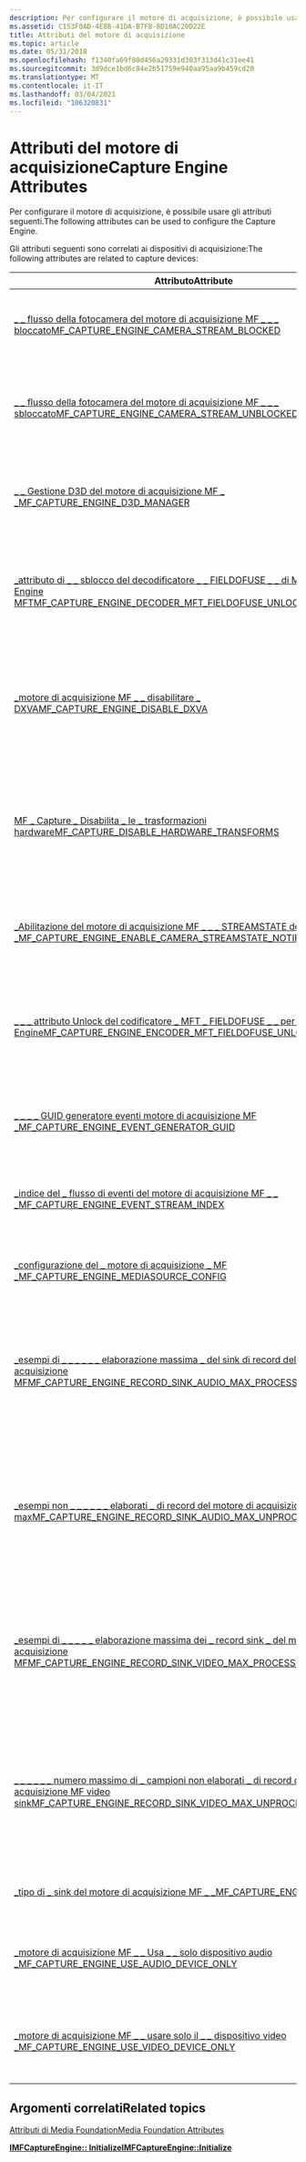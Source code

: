 ```yaml
---
description: Per configurare il motore di acquisizione, è possibile usare gli attributi seguenti.
ms.assetid: C153F0AD-4E8B-41DA-B7FB-8D10AC20D22E
title: Attributi del motore di acquisizione
ms.topic: article
ms.date: 05/31/2018
ms.openlocfilehash: f1340fa69f80d456a29331d303f313d41c31ee41
ms.sourcegitcommit: 3d9dce1bd6c84e2b51759e940aa95aa9b459cd20
ms.translationtype: MT
ms.contentlocale: it-IT
ms.lasthandoff: 03/04/2021
ms.locfileid: "106320831"
---
```

# <a name="capture-engine-attributes"></a><span data-ttu-id="5bd64-103">Attributi del motore di acquisizione</span><span class="sxs-lookup"><span data-stu-id="5bd64-103">Capture Engine Attributes</span></span>

<span data-ttu-id="5bd64-104">Per configurare il motore di acquisizione, è possibile usare gli attributi seguenti.</span><span class="sxs-lookup"><span data-stu-id="5bd64-104">The following attributes can be used to configure the Capture Engine.</span></span>

<span data-ttu-id="5bd64-105">Gli attributi seguenti sono correlati ai dispositivi di acquisizione:</span><span class="sxs-lookup"><span data-stu-id="5bd64-105">The following attributes are related to capture devices:</span></span>



| <span data-ttu-id="5bd64-106">Attributo</span><span class="sxs-lookup"><span data-stu-id="5bd64-106">Attribute</span></span>                                                                                                                              | <span data-ttu-id="5bd64-107">Descrizione</span><span class="sxs-lookup"><span data-stu-id="5bd64-107">Description</span></span>                                                                                                        |
|----------------------------------------------------------------------------------------------------------------------------------------|--------------------------------------------------------------------------------------------------------------------|
| [<span data-ttu-id="5bd64-108">\_ \_ flusso della fotocamera del motore di acquisizione MF \_ \_ \_ bloccato</span><span class="sxs-lookup"><span data-stu-id="5bd64-108">MF\_CAPTURE\_ENGINE\_CAMERA\_STREAM\_BLOCKED</span></span>](mf-capture-engine-camera-stream-blocked.md)                                            | <span data-ttu-id="5bd64-109">Segnala che l'acquisizione video è bloccata dal driver.</span><span class="sxs-lookup"><span data-stu-id="5bd64-109">Signals that video capture is being blocked by the driver.</span></span>                                                         |
| [<span data-ttu-id="5bd64-110">\_ \_ flusso della fotocamera del motore di acquisizione MF \_ \_ \_ sbloccato</span><span class="sxs-lookup"><span data-stu-id="5bd64-110">MF\_CAPTURE\_ENGINE\_CAMERA\_STREAM\_UNBLOCKED</span></span>](mf-capture-engine-camera-stream-unblocked.md)                                        | <span data-ttu-id="5bd64-111">Segnala che l'acquisizione video viene ripristinata dopo essere stata bloccata.</span><span class="sxs-lookup"><span data-stu-id="5bd64-111">Signals that video capture is restored after being blocked.</span></span>                                                        |
| [<span data-ttu-id="5bd64-112">\_ \_ Gestione D3D del motore di acquisizione MF \_ \_</span><span class="sxs-lookup"><span data-stu-id="5bd64-112">MF\_CAPTURE\_ENGINE\_D3D\_MANAGER</span></span>](mf-capture-engine-d3d-manager.md)                                                                 | <span data-ttu-id="5bd64-113">Imposta un puntatore al Gestione dispositivi DXGI nel motore di acquisizione.</span><span class="sxs-lookup"><span data-stu-id="5bd64-113">Sets a pointer to the DXGI Device Manager on the capture engine.</span></span>                                                   |
| [<span data-ttu-id="5bd64-114">\_attributo di \_ \_ sblocco del decodificatore \_ \_ FIELDOFUSE \_ \_ di MF Capture Engine MFT</span><span class="sxs-lookup"><span data-stu-id="5bd64-114">MF\_CAPTURE\_ENGINE\_DECODER\_MFT\_FIELDOFUSE\_UNLOCK\_ATTRIBUTE</span></span>](mf-capture-engine-decoder-mft-fieldofuse-unlock-attribute.md)      | <span data-ttu-id="5bd64-115">Consente al motore di acquisizione di utilizzare un decodificatore con restrizioni per il campo di utilizzo.</span><span class="sxs-lookup"><span data-stu-id="5bd64-115">Enables the capture engine to use a decoder that has field-of-use restrictions.</span></span>                                    |
| [<span data-ttu-id="5bd64-116">\_motore di acquisizione MF \_ \_ disabilitare \_ DXVA</span><span class="sxs-lookup"><span data-stu-id="5bd64-116">MF\_CAPTURE\_ENGINE\_DISABLE\_DXVA</span></span>](mf-capture-engine-disable-dxva.md)                                                               | <span data-ttu-id="5bd64-117">Specifica se il motore di acquisizione usa l'accelerazione video DirectX (DXVA) per la decodifica dei video.</span><span class="sxs-lookup"><span data-stu-id="5bd64-117">Specifies whether the capture engine uses DirectX Video Acceleration (DXVA) for video decoding.</span></span>                    |
| [<span data-ttu-id="5bd64-118">MF \_ Capture \_ Disabilita \_ le \_ trasformazioni hardware</span><span class="sxs-lookup"><span data-stu-id="5bd64-118">MF\_CAPTURE\_DISABLE\_HARDWARE\_TRANSFORMS</span></span>](mf-capture-engine-disable-hardware-transforms.md)                                        | <span data-ttu-id="5bd64-119">Disabilita l'uso di trasformazioni di Media Foundation basate su hardware (MFTs) nel motore di acquisizione.</span><span class="sxs-lookup"><span data-stu-id="5bd64-119">Disables the use of hardware-based Media Foundation transforms (MFTs) in the capture engine.</span></span>                       |
| [<span data-ttu-id="5bd64-120">\_Abilitazione del motore di acquisizione MF \_ \_ \_ STREAMSTATE della fotocamera \_ \_</span><span class="sxs-lookup"><span data-stu-id="5bd64-120">MF\_CAPTURE\_ENGINE\_ENABLE\_CAMERA\_STREAMSTATE\_NOTIFICATION</span></span>](mf-capture-engine-enable-camera-streamstate-notification.md)         | <span data-ttu-id="5bd64-121">Indica se le notifiche dello stato del flusso devono essere abilitate.</span><span class="sxs-lookup"><span data-stu-id="5bd64-121">Indicates whether stream state notifications should be enabled.</span></span>                                                    |
| [<span data-ttu-id="5bd64-122">\_ \_ \_ attributo Unlock del codificatore \_ MFT \_ FIELDOFUSE \_ \_ per MF Capture Engine</span><span class="sxs-lookup"><span data-stu-id="5bd64-122">MF\_CAPTURE\_ENGINE\_ENCODER\_MFT\_FIELDOFUSE\_UNLOCK\_ATTRIBUTE</span></span>](mf-capture-engine-encoder-mft-fieldofuse-unlock-attribute.md)      | <span data-ttu-id="5bd64-123">Consente al motore di acquisizione di usare un codificatore con restrizioni di campo per l'utilizzo.</span><span class="sxs-lookup"><span data-stu-id="5bd64-123">Enables the capture engine to use an encoder that has field-of-use restrictions.</span></span>                                   |
| [<span data-ttu-id="5bd64-124">\_ \_ \_ \_ GUID generatore eventi motore di acquisizione MF \_</span><span class="sxs-lookup"><span data-stu-id="5bd64-124">MF\_CAPTURE\_ENGINE\_EVENT\_GENERATOR\_GUID</span></span>](mf-capture-engine-event-generator-guid.md)                                              | <span data-ttu-id="5bd64-125">Identifica il componente che ha generato un evento di acquisizione.</span><span class="sxs-lookup"><span data-stu-id="5bd64-125">Identifies the component that generated a capture event.</span></span>                                                           |
| [<span data-ttu-id="5bd64-126">\_indice del \_ flusso di eventi del motore di acquisizione MF \_ \_ \_</span><span class="sxs-lookup"><span data-stu-id="5bd64-126">MF\_CAPTURE\_ENGINE\_EVENT\_STREAM\_INDEX</span></span>](mf-capture-engine-event-stream-index.md)                                                  | <span data-ttu-id="5bd64-127">Identifica il flusso che ha generato un evento di acquisizione.</span><span class="sxs-lookup"><span data-stu-id="5bd64-127">Identifies which stream generated a capture event.</span></span>                                                                 |
| [<span data-ttu-id="5bd64-128">\_configurazione del \_ motore di acquisizione \_ MF \_</span><span class="sxs-lookup"><span data-stu-id="5bd64-128">MF\_CAPTURE\_ENGINE\_MEDIASOURCE\_CONFIG</span></span>](mf-capture-engine-mediasource-config.md)                                                   | <span data-ttu-id="5bd64-129">Contiene le proprietà di configurazione per l'origine di acquisizione.</span><span class="sxs-lookup"><span data-stu-id="5bd64-129">Contains configuration properties for the capture source.</span></span>                                                          |
| [<span data-ttu-id="5bd64-130">\_esempi di \_ \_ \_ \_ \_ \_ elaborazione massima \_ del sink di record del motore di acquisizione MF</span><span class="sxs-lookup"><span data-stu-id="5bd64-130">MF\_CAPTURE\_ENGINE\_RECORD\_SINK\_AUDIO\_MAX\_PROCESSED\_SAMPLES</span></span>](mf-capture-engine-record-sink-audio-max-processed-samples.md)     | <span data-ttu-id="5bd64-131">Imposta il numero massimo di campioni elaborati che possono essere memorizzati nel buffer nel percorso audio del sink di record.</span><span class="sxs-lookup"><span data-stu-id="5bd64-131">Sets the maximum number of processed samples that can be buffered in the record sink audio path.</span></span>                   |
| [<span data-ttu-id="5bd64-132">\_esempi non \_ \_ \_ \_ \_ \_ elaborati \_ di record del motore di acquisizione MF max</span><span class="sxs-lookup"><span data-stu-id="5bd64-132">MF\_CAPTURE\_ENGINE\_RECORD\_SINK\_AUDIO\_MAX\_UNPROCESSED\_SAMPLES</span></span>](mf-capture-engine-record-sink-audio-max-unprocessed-samples.md) | <span data-ttu-id="5bd64-133">Imposta il numero massimo di campioni non elaborati che possono essere memorizzati nel buffer per l'elaborazione nel percorso audio del sink di record.</span><span class="sxs-lookup"><span data-stu-id="5bd64-133">Sets the maximum number of unprocessed samples that can be buffered for processing in the record sink audio path..</span></span> |
| [<span data-ttu-id="5bd64-134">\_esempi di \_ \_ \_ \_ \_ elaborazione massima dei \_ record sink \_ del motore di acquisizione MF</span><span class="sxs-lookup"><span data-stu-id="5bd64-134">MF\_CAPTURE\_ENGINE\_RECORD\_SINK\_VIDEO\_MAX\_PROCESSED\_SAMPLES</span></span>](mf-capture-engine-record-sink-video-max-processed-samples.md)     | <span data-ttu-id="5bd64-135">Imposta il numero massimo di campioni elaborati che possono essere memorizzati nel buffer nel percorso video del sink di record.</span><span class="sxs-lookup"><span data-stu-id="5bd64-135">Sets the maximum number of processed samples that can be buffered in the record sink video path.</span></span>                   |
| [<span data-ttu-id="5bd64-136">\_ \_ \_ \_ \_ \_ numero massimo di \_ campioni non elaborati \_ di record del motore di acquisizione MF video sink</span><span class="sxs-lookup"><span data-stu-id="5bd64-136">MF\_CAPTURE\_ENGINE\_RECORD\_SINK\_VIDEO\_MAX\_UNPROCESSED\_SAMPLES</span></span>](mf-capture-engine-record-sink-video-max-unprocessed-samples.md) | <span data-ttu-id="5bd64-137">Imposta il numero massimo di campioni non elaborati che possono essere memorizzati nel buffer per l'elaborazione nel percorso video del sink di record.</span><span class="sxs-lookup"><span data-stu-id="5bd64-137">Sets the maximum number of unprocessed samples that can be buffered for processing in the record sink video path.</span></span>  |
| [<span data-ttu-id="5bd64-138">\_tipo di \_ sink del motore di acquisizione MF \_ \_</span><span class="sxs-lookup"><span data-stu-id="5bd64-138">MF\_CAPTURE\_ENGINE\_SINK\_TYPE</span></span>](/windows/desktop/api/mfcaptureengine/ne-mfcaptureengine-mf_capture_engine_sink_type)                                                                     | <span data-ttu-id="5bd64-139">Specifica un tipo di sink di acquisizione.</span><span class="sxs-lookup"><span data-stu-id="5bd64-139">Specifies a type of capture sink.</span></span>                                                                                  |
| [<span data-ttu-id="5bd64-140">\_motore di acquisizione MF \_ \_ Usa \_ \_ solo dispositivo audio \_</span><span class="sxs-lookup"><span data-stu-id="5bd64-140">MF\_CAPTURE\_ENGINE\_USE\_AUDIO\_DEVICE\_ONLY</span></span>](mf-capture-engine-use-audio-device-only.md)                                           | <span data-ttu-id="5bd64-141">Specifica se il motore di acquisizione acquisisce audio ma non video.</span><span class="sxs-lookup"><span data-stu-id="5bd64-141">Specifies whether the capture engine captures audio but not video.</span></span>                                                 |
| [<span data-ttu-id="5bd64-142">\_motore di acquisizione MF \_ \_ usare solo il \_ \_ dispositivo video \_</span><span class="sxs-lookup"><span data-stu-id="5bd64-142">MF\_CAPTURE\_ENGINE\_USE\_VIDEO\_DEVICE\_ONLY</span></span>](mf-capture-engine-use-video-device-only.md)                                           | <span data-ttu-id="5bd64-143">Specifica se il motore di acquisizione acquisisce video ma non audio.</span><span class="sxs-lookup"><span data-stu-id="5bd64-143">Specifies whether the capture engine captures video but not audio.</span></span>                                                 |



 

## <a name="related-topics"></a><span data-ttu-id="5bd64-144">Argomenti correlati</span><span class="sxs-lookup"><span data-stu-id="5bd64-144">Related topics</span></span>

<dl> <dt>

[<span data-ttu-id="5bd64-145">Attributi di Media Foundation</span><span class="sxs-lookup"><span data-stu-id="5bd64-145">Media Foundation Attributes</span></span>](media-foundation-attributes.md)
</dt> <dt>

[<span data-ttu-id="5bd64-146">**IMFCaptureEngine:: Initialize**</span><span class="sxs-lookup"><span data-stu-id="5bd64-146">**IMFCaptureEngine::Initialize**</span></span>](/windows/desktop/api/mfcaptureengine/nf-mfcaptureengine-imfcaptureengine-initialize)
</dt> </dl>

 

 




